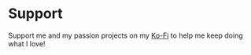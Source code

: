 # Support

Support me and my passion projects on my [Ko-Fi](https://ko-fi.com/itsmochatheotter) to help me keep doing what I love!